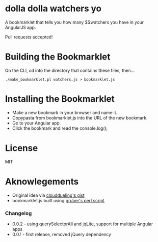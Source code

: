 dolla dolla watchers yo
=======

A bookmarklet that tells you how many $$watchers you have in your AngularJS app.

Pull requests accepted!

# Building the Bookmarklet

On the CLI, cd into the directory that contains these files, then...

    ./make_bookmarklet.pl watchers.js > bookmarklet.js

# Installing the Bookmarklet

* Make a new bookmark in your browser and name it.
* Copypasta from bookmarklet.js into the URL of the new bookmark.
* Go to your Angular app.
* Click the bookmark and read the console.log();

# License

MIT

# Aknowlegements

* Original idea via [clouddueling's gist](https://gist.github.com/clouddueling/8853332)
* bookmarklet.js built using [gruber's perl script](https://gist.github.com/gruber/8658935)

### Changelog

* 0.0.2 - using querySelectorAll and jqLite, support for multiple Angular apps
* 0.0.1 - first release, removed jQuery dependency
